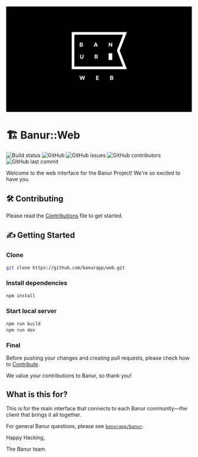 ![Banur for the Web](banur.png)


# 🏗 Banur::Web

![Build status](https://github.com/banurapp/interface-web/workflows/build/badge.svg)
![GitHub](https://img.shields.io/github/license/banurapp/interface-web)
![GitHub issues](https://img.shields.io/github/issues/banurapp/interface-web)
![GitHub contributors](https://img.shields.io/github/contributors/banurapp/interface-web)
![GitHub last commit](https://img.shields.io/github/last-commit/banurapp/interface-web)


Welcome to the web interface for the Banur Project! We're so excited to have you.

## 🛠 Contributing

Please read the [Contributions](CONTRIBUTING.md) file to get started.

## ✍️ Getting Started

### Clone

```bash
git clone https://github.com/banurapp/web.git
```

### Install dependencies

```bash
npm install
```

### Start local server

```bash
npm run build
npm run dev
```

### Final
Before pushing your changes and creating pull requests, please check how to [Contribute](CONTRIBUTING.md).

We value your contributions to Banur, so thank you!


## What is this for?

This is for the main interface that connects to each Banur community—the client that brings it all together.

For general Banur questions, please see [`banurapp/banur`](https://github.com/banurapp/banur).

Happy Hacking,

The Banur team.
